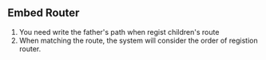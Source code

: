 ## Embed Router

1. You need write the father's path when regist children's route
2. When matching the route, the system will consider the order of registion router.